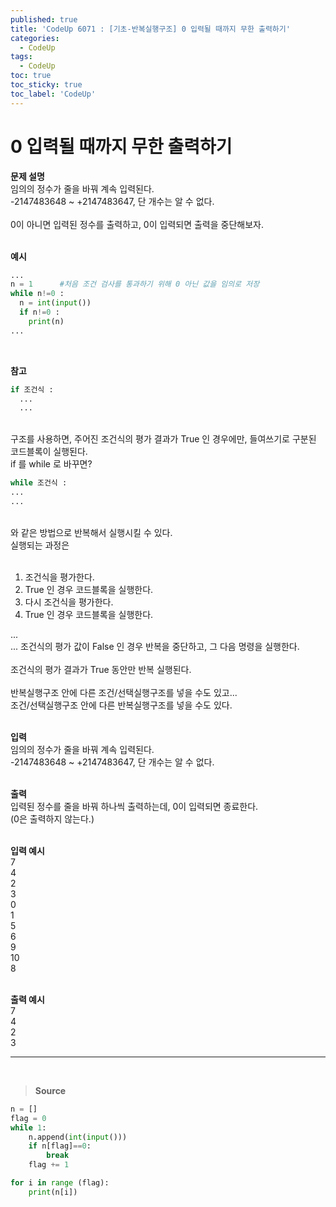```yaml
---
published: true
title: 'CodeUp 6071 : [기초-반복실행구조] 0 입력될 때까지 무한 출력하기'
categories:
  - CodeUp
tags:
  - CodeUp
toc: true
toc_sticky: true
toc_label: 'CodeUp'
---
```


# 0 입력될 때까지 무한 출력하기

**문제 설명**  
임의의 정수가 줄을 바꿔 계속 입력된다.  
-2147483648 ~ +2147483647, 단 개수는 알 수 없다.  
<br>
0이 아니면 입력된 정수를 출력하고, 0이 입력되면 출력을 중단해보자.  
<br>

**예시**

```python
...
n = 1      #처음 조건 검사를 통과하기 위해 0 아닌 값을 임의로 저장
while n!=0 :
  n = int(input())
  if n!=0 :
    print(n)
...
```

<br>

**참고**

```python
if 조건식 :
  ...
  ...
```

<br>
구조를 사용하면,   
주어진 조건식의 평가 결과가 True 인 경우에만, 들여쓰기로 구분된 코드블록이 실행된다.   
<br>
if 를 while 로 바꾸면?   
<br>

```python
while 조건식 :
...
...
```

<br>
와 같은 방법으로 반복해서 실행시킬 수 있다.   
<br>
실행되는 과정은    
<br>
<br>

1. 조건식을 평가한다.
2. True 인 경우 코드블록을 실행한다.
3. 다시 조건식을 평가한다.
4. True 인 경우 코드블록을 실행한다.

\.\.\.  
\.\.\. 조건식의 평가 값이 False 인 경우 반복을 중단하고, 그 다음 명령을 실행한다.  
<br>
조건식의 평가 결과가 True 동안만 반복 실행된다.  
<br>
반복실행구조 안에 다른 조건/선택실행구조를 넣을 수도 있고...  
조건/선택실행구조 안에 다른 반복실행구조를 넣을 수도 있다.  
<br>

**입력**  
임의의 정수가 줄을 바꿔 계속 입력된다.  
-2147483648 ~ +2147483647, 단 개수는 알 수 없다.  
<br>

**출력**  
입력된 정수를 줄을 바꿔 하나씩 출력하는데, 0이 입력되면 종료한다.  
(0은 출력하지 않는다.)  
<br>

**입력 예시**  
7  
4  
2  
3  
0  
1  
5  
6  
9  
10  
8  
<br>

**출력 예시**  
7  
4  
2  
3

---

<br>

> **Source**

```python
n = []
flag = 0
while 1:
    n.append(int(input()))
    if n[flag]==0:
        break
    flag += 1

for i in range (flag):
    print(n[i])
```
